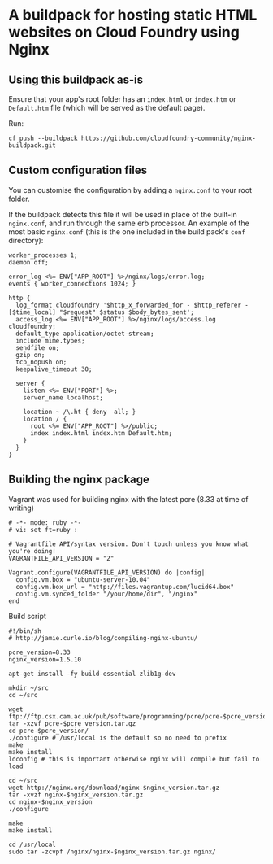 # A buildpack for hosting static HTML websites on Cloud Foundry using Nginx


## Using this buildpack as-is

Ensure that your app's root folder has an `index.html` or `index.htm` or `Default.htm` file (which will be served as the default page).

Run:

```
cf push --buildpack https://github.com/cloudfoundry-community/nginx-buildpack.git
```

## Custom configuration files

You can customise the configuration by adding a `nginx.conf` to your root folder.

If the buildpack detects this file it will be used in place of the built-in `nginx.conf`, and run through the
same erb processor.  An example of the most basic `nginx.conf` (this is the one included in the build pack's `conf` directory):

```
worker_processes 1;
daemon off;

error_log <%= ENV["APP_ROOT"] %>/nginx/logs/error.log;
events { worker_connections 1024; }

http {
  log_format cloudfoundry '$http_x_forwarded_for - $http_referer - [$time_local] "$request" $status $body_bytes_sent';
  access_log <%= ENV["APP_ROOT"] %>/nginx/logs/access.log cloudfoundry;
  default_type application/octet-stream;
  include mime.types;
  sendfile on;
  gzip on;
  tcp_nopush on;
  keepalive_timeout 30;

  server {
    listen <%= ENV["PORT"] %>;
    server_name localhost;

    location ~ /\.ht { deny  all; }
    location / {
      root <%= ENV["APP_ROOT"] %>/public;
      index index.html index.htm Default.htm;
    }
  }
}
```

## Building the nginx package

Vagrant was used for building nginx with the latest pcre (8.33 at time of writing)

```
# -*- mode: ruby -*-
# vi: set ft=ruby :

# Vagrantfile API/syntax version. Don't touch unless you know what you're doing!
VAGRANTFILE_API_VERSION = "2"

Vagrant.configure(VAGRANTFILE_API_VERSION) do |config|
  config.vm.box = "ubuntu-server-10.04"
  config.vm.box_url = "http://files.vagrantup.com/lucid64.box"
  config.vm.synced_folder "/your/home/dir", "/nginx"
end
```

Build script

```
#!/bin/sh
# http://jamie.curle.io/blog/compiling-nginx-ubuntu/

pcre_version=8.33
nginx_version=1.5.10

apt-get install -fy build-essential zlib1g-dev

mkdir ~/src
cd ~/src

wget ftp://ftp.csx.cam.ac.uk/pub/software/programming/pcre/pcre-$pcre_version.tar.gz
tar -xzvf pcre-$pcre_version.tar.gz
cd pcre-$pcre_version/
./configure # /usr/local is the default so no need to prefix
make
make install
ldconfig # this is important otherwise nginx will compile but fail to load

cd ~/src
wget http://nginx.org/download/nginx-$nginx_version.tar.gz
tar -xvzf nginx-$nginx_version.tar.gz 
cd nginx-$nginx_version
./configure

make 
make install

cd /usr/local
sudo tar -zcvpf /nginx/nginx-$nginx_version.tar.gz nginx/
```
